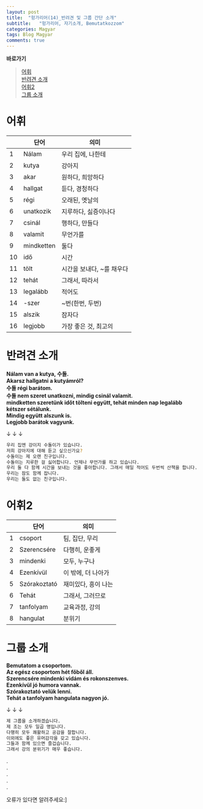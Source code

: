 ```yaml
---
layout: post
title:  "헝가리어(14)_반려견 및 그룹 간단 소개"
subtitle:   "헝가리어, 자기소개, Bemutatkozzom"
categories: Magyar
tags: Blog Magyar   
comments: true
---
```


**바로가기**                     
>[어휘](#어휘)      
>[반려견 소개](#반려견_소개)      
>[어휘2](#어휘2)      
>[그룹 소개](#그룹_소개)       


# 어휘          

|  | **단어** | **의미** |         
| ------ | ------ | ------ |     
|1|Nálam|우리 집에, 나한테|       
|2|kutya|강아지|          
|3|akar|원하다, 희망하다|          
|4|hallgat|듣다, 경청하다|        
|5|régi|오래된, 옛날의|        
|6|unatkozik|지루하다, 싫증이나다|        
|7|csinál|행하다, 만들다|      
|8|valamit|무언가를|    
|9|mindketten|둘다|    
|10|idő|시간|        
|11|tölt|시간을 보내다, ~를 채우다|      
|12|tehát|그래서, 따라서|     
|13|legalább|적어도|          
|14|-szer|~번(한번, 두번)|         
|15|alszik|잠자다|       
|16|legjobb|가장 좋은 것, 최고의|     
     
    

# 반려견 소개       

 
**Nálam van a kutya, 수돌.**         
**Akarsz hallgatni a kutyámról?**         
**수돌 régi barátom.**         
**수돌 nem szeret unatkozni, mindig csinál valamit.**          
**mindketten szeretünk időt tölteni együtt, tehát minden nap legalább kétszer sétálunk.**        
**Mindig együtt alszunk is.**         
**Legjobb barátok vagyunk.**      

↓ ↓ ↓        


~~~sh
우리 집엔 강이지 수돌이가 있습니다.        
저희 강아지에 대해 듣고 싶으신가요?     
수돌이는 제 오랜 친구입니다.      
수돌이는 지루한 걸 싫어합니다. 언제나 무언가를 하고 있습니다.      
우리 둘 다 함께 시간을 보내는 것을 좋아합니다. 그래서 매일 적어도 두번씩 산책을 합니다.    
우리는 잠도 함께 잡니다.          
우리는 둘도 없는 친구입니다.           
~~~


# 어휘2           

|  | **단어** | **의미** |         
| ------ | ------ | ------ |     
|1|csoport|팀, 집단, 무리|       
|2|Szerencsére|다행히, 운좋게|          
|3|mindenki|모두, 누구나|          
|4|Ezenkívül|이 밖에, 더 나아가|        
|5|Szórakoztató|재미있다, 흥이 나는|        
|6|Tehát|그래서, 그러므로|        
|7|tanfolyam|교육과정, 강의|      
|8|hangulat|분위기|    



# 그룹 소개

**Bemutatom a csoportom.**       
**Az egész csoportom hét főből áll.**     
**Szerencsére mindenki vidám és rokonszenves.**       
**Ezenkívül jó humora vannak.**        
**Szórakoztató velük lenni.**      
**Tehát a tanfolyam hangulata nagyon jó.**       
  

↓ ↓ ↓        


~~~sh
제 그룹을 소개하겠습니다.         
제 조는 모두 일곱 명입니다.        
다행히 모두 쾌활하고 공감을 잘합니다.        
이외에도 좋은 유머감각을 갖고 있습니다.         
그들과 함께 있으면 즐겁습니다.         
그래서 강의 분위기가 매우 좋습니다.       
~~~
.         
.         
.         
.         
.         

오류가 있다면 알려주세요:]
